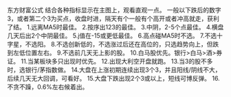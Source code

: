 东方财富公式
结合各种指标显示在主图上，观看直观一点。
一般以下跌后的数字3，或者第二个3为买点，收盘时进，隔天有个一般有个高开或者冲高就走，获利了结。
1.远离MA5时最佳。
2.按序出123的最佳。
3.中阴，2-5个点最佳。
4.横盘几天后出2个中阴最佳。
5.j值在-15或更低最佳。
6.高点碰MA5时不选。
7.不选十字星，不选阳。
8.不选创新低的，不选涨过后还在高位的，只选趋势向上，但跌到左低位置左右。
9.不选前几天无上影的股。
10.白马股优先。银行>白马>酒>券证。
11.当某板块多只出现时优先。
12.出现大利空开盘就跑。
13.当3的股不多时，选银行/茅指数做。
14.大盘在上涨初期连续出现3个3，并且阳线/阴线不大，后续几天无大回调，可看好。
15.大盘下跌出现2个3或以上，短线可博反弹。
16.不贪不躁，0.6%左右候着出。
